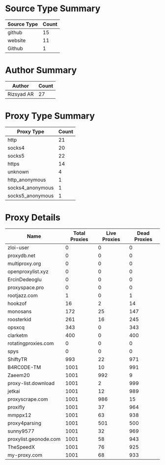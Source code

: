 # Source Type Summary

| Source Type | Count |
|-------------|-------|
| github | 15 |
| website | 11 |
| Github | 1 |


# Author Summary

| Author | Count |
|--------|-------|
| Rizsyad AR | 27 |


# Proxy Type Summary

| Proxy Type | Count |
|------------|-------|
| http | 21 |
| socks4 | 20 |
| socks5 | 22 |
| https | 14 |
| unknown | 4 |
| http_anonymous | 1 |
| socks4_anonymous | 1 |
| socks5_anonymous | 1 |


# Proxy Details

| Name | Total Proxies | Live Proxies | Dead Proxies |
|------|---------------|--------------|---------------|
| zloi-user | 0 | 0 | 0 |
| proxydb.net | 0 | 0 | 0 |
| multiproxy.org | 0 | 0 | 0 |
| openproxylist.xyz | 0 | 0 | 0 |
| ErcinDedeoglu | 0 | 0 | 0 |
| proxyspace.pro | 0 | 0 | 0 |
| rootjazz.com | 1 | 0 | 1 |
| hookzof | 16 | 2 | 14 |
| monosans | 172 | 25 | 147 |
| roosterkid | 261 | 16 | 245 |
| opsxcq | 343 | 0 | 343 |
| clarketm | 400 | 0 | 400 |
| rotatingproxies.com | 0 | 0 | 0 |
| spys | 0 | 0 | 0 |
| ShiftyTR | 993 | 22 | 971 |
| B4RC0DE-TM | 1001 | 10 | 991 |
| Zaeem20 | 1001 | 992 | 9 |
| proxy-list.download | 1001 | 2 | 999 |
| jetkai | 1001 | 12 | 989 |
| proxyscrape.com | 1001 | 986 | 15 |
| proxifly | 1001 | 37 | 964 |
| mmppx12 | 1001 | 63 | 938 |
| proxy4parsing | 1001 | 501 | 500 |
| sunny9577 | 1001 | 32 | 969 |
| proxylist.geonode.com | 1001 | 58 | 943 |
| TheSpeedX | 1001 | 76 | 925 |
| my-proxy.com | 1001 | 68 | 933 |
